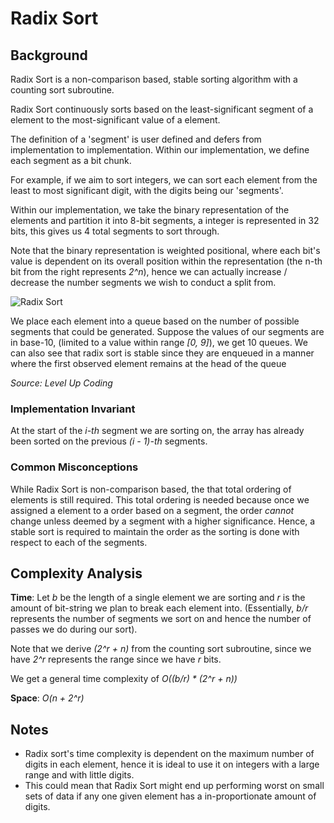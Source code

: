 # Radix Sort

## Background

Radix Sort is a non-comparison based, stable sorting algorithm with a counting sort subroutine. 

Radix Sort continuously sorts based on the least-significant segment of a element 
to the most-significant value of a element. 

The definition of a 'segment' is user defined and defers from implementation to implementation. 
Within our implementation, we define each segment as a bit chunk. 

For example, if we aim to sort integers, we can sort each element 
from the least to most significant digit, with the digits being our 'segments'. 

Within our implementation, we take the binary representation of the elements and 
partition it into 8-bit segments, a integer is represented in 32 bits, 
this gives us 4 total segments to sort through. 

Note that the binary representation is weighted positional, 
where each bit's value is dependent on its overall position 
within the representation (the n-th bit from the right represents *2^n*), 
hence we can actually increase / decrease the number segments we wish to conduct a split from.

![Radix Sort](https://miro.medium.com/v2/resize:fit:661/1*xFnpQ4UNK0TvyxiL8r1svg.png)

We place each element into a queue based on the number of possible segments that could be generated.
Suppose the values of our segments are in base-10, (limited to a value within range *[0, 9]*), 
we get 10 queues. We can also see that radix sort is stable since
they are enqueued in a manner where the first observed element remains at the head of the queue

*Source: Level Up Coding* 

### Implementation Invariant
At the start of the *i-th* segment we are sorting on, the array has already been sorted on the
previous *(i - 1)-th* segments.

### Common Misconceptions

While Radix Sort is non-comparison based,
the that total ordering of elements is still required.
This total ordering is needed because once we assigned a element to a order based on a segment,
the order *cannot* change unless deemed by a segment with a higher significance.
Hence, a stable sort is required to maintain the order as
the sorting is done with respect to each of the segments.

## Complexity Analysis
**Time**:
Let *b* be the length of a single element we are sorting and *r* is the amount of bit-string
we plan to break each element into. 
(Essentially, *b/r* represents the number of segments we 
sort on and hence the number of passes we do during our sort).

Note that we derive *(2^r + n)* from the counting sort subroutine, 
since we have *2^r* represents the range since we have *r* bits.

We get a general time complexity of *O((b/r) * (2^r + n))*

**Space**: *O(n + 2^r)* 

## Notes
- Radix sort's time complexity is dependent on the maximum number of digits in each element,
hence it is ideal to use it on integers with a large range and with little digits.
- This could mean that Radix Sort might end up performing worst on small sets of data 
if any one given element has a in-proportionate amount of digits.
